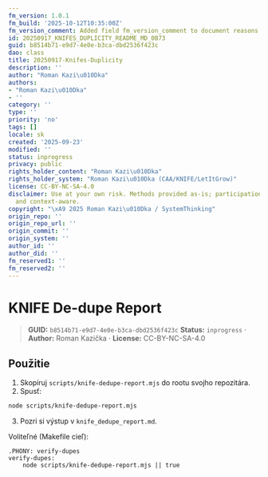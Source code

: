 ```yaml
---
fm_version: 1.0.1
fm_build: '2025-10-12T10:35:00Z'
fm_version_comment: Added field fm_version_comment to document reasons for FM updates
id: 20250917_KNIFES_DUPLICITY_README_MD_0B73
guid: b8514b71-e9d7-4e0e-b3ca-dbd2536f423c
dao: class
title: 20250917-Knifes-Duplicity
description: ''
author: "Roman Kazi\u010Dka"
authors:
- "Roman Kazi\u010Dka"
- ''
category: ''
type: ''
priority: 'no'
tags: []
locale: sk
created: '2025-09-23'
modified: ''
status: inprogress
privacy: public
rights_holder_content: "Roman Kazi\u010Dka"
rights_holder_system: "Roman Kazi\u010Dka (CAA/KNIFE/LetItGrow)"
license: CC-BY-NC-SA-4.0
disclaimer: Use at your own risk. Methods provided as-is; participation is voluntary
  and context-aware.
copyright: "\xA9 2025 Roman Kazi\u010Dka / SystemThinking"
origin_repo: ''
origin_repo_url: ''
origin_commit: ''
origin_system: ''
author_id: ''
author_did: ''
fm_reserved1: ''
fm_reserved2: ''
---
```

# KNIFE De-dupe Report

<!-- fm-visible: start -->
> **GUID:** `b8514b71-e9d7-4e0e-b3ca-dbd2536f423c`
> **Status:** `inprogress` · **Author:** Roman Kazička · **License:** CC-BY-NC-SA-4.0
<!-- fm-visible: end -->

## Použitie
1) Skopíruj `scripts/knife-dedupe-report.mjs` do rootu svojho repozitára.
2) Spusť:
```bash
node scripts/knife-dedupe-report.mjs
```
3) Pozri si výstup v `knife_dedupe_report.md`.

Voliteľné (Makefile cieľ):
```
.PHONY: verify-dupes
verify-dupes:
	node scripts/knife-dedupe-report.mjs || true
```
